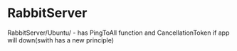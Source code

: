 # RabbitServer
RabbitServer/Ubuntu/ - has PingToAll function and CancellationToken if app will down(swith has a new principle)
